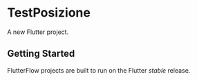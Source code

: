 # TestPosizione

A new Flutter project.

## Getting Started

FlutterFlow projects are built to run on the Flutter _stable_ release.
